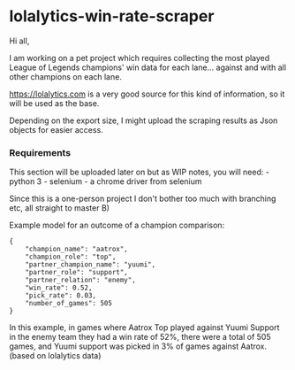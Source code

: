 # lolalytics-win-rate-scraper

Hi all,

I am working on a pet project which requires collecting the most played League of Legends champions' win data for each lane... against and with all other champions on each lane.

https://lolalytics.com is a very good source for this kind of information, so it will be used as the base.

Depending on the export size, I might upload the scraping results as Json objects for easier access.


### Requirements
This section will be uploaded later on but as WIP notes, you will need:
    - python 3
    - selenium
    - a chrome driver from selenium


Since this is a one-person project I don't bother too much with branching etc, all straight to master B)


Example model for an outcome of a champion comparison:
```
{
    "champion_name": "aatrox",
    "champion_role": "top",
    "partner_champion_name": "yuumi",
    "partner_role": "support",
    "partner_relation": "enemy",
    "win_rate": 0.52,
    "pick_rate": 0.03,
    "number_of_games": 505
}
```


In this example, in games where Aatrox Top played against Yuumi Support in the enemy team they had a win rate of 52%, there were a total of 505 games, and Yuumi support was picked in 3% of games against Aatrox. (based on lolalytics data)
